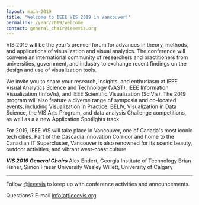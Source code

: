 ```yaml
---
layout: main-2019
title: "Welcome to IEEE VIS 2019 in Vancouver!"
permalink: /year/2019/welcome
contact: general_chair@ieeevis.org
---
```


VIS 2019 will be the year’s premier forum for advances in theory, methods, and applications of visualization and visual analytics. The conference will convene an international community of researchers and practitioners from universities, government, and industry to exchange recent findings on the design and use of visualization tools. 

We invite you to share your research, insights, and enthusiasm at IEEE Visual Analytics Science and Technology (VAST), IEEE Information Visualization (InfoVis), and IEEE Scientific Visualization (SciVis). The 2019 program will also feature a diverse range of symposia and co-located events, including Visualization in Practice, BELIV, Visualization in Data Science, the VIS Arts Program, and data analysis Challenge competitions, as well as a a new Application Spotlights track. 

For 2019, IEEE VIS will take place in Vancouver, one of Canada's most iconic tech cities. Part of the Cascadia Innovation Corridor and home to the Canadian IT Supercluster, Vancouver is also renowned for its scenic beauty, outdoor activities, and vibrant west-coast culture.

***VIS 2019 General Chairs***
Alex Endert, Georgia Institute of Technology
Brian Fisher, Simon Fraser University
Wesley Willett, University of Calgary

----

Follow [@ieeevis](https://twitter.com/ieeevis/) to keep up with conference activities and announcements.

Questions? E-mail [info(at)ieeevis.org](mailto:info@ieeevis.org)
